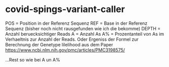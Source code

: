 # covid-spings-variant-caller


POS = Position in der Referenz Sequenz
REF = Base in der Referenz Sequenz (bisher noch nicht rausgefunden wie ich die bekomme)
DEPTH = Anzahl beruecksichtiger Reads
A = Anzahl As
A% = Prozentanteil von As im Verhaeltnis zur Anzahl der Reads. Oder Ergeniss der Formel zur Berechnung der Genetype lilelihood aus dem Paper https://www.ncbi.nlm.nih.gov/pmc/articles/PMC3198575/


...Rest so wie bei A un A%